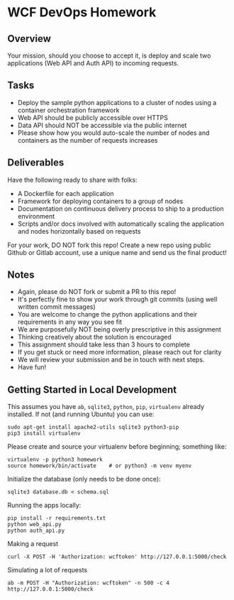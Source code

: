 # WCF DevOps Homework

## Overview
Your mission, should you choose to accept it, is deploy and scale two applications (Web API and Auth API) to incoming requests.

## Tasks

- Deploy the sample python applications to a cluster of nodes using a container orchestration framework
- Web API should be publicly accessible over HTTPS
- Data API should NOT be accessible via the public internet
- Please show how you would auto-scale the number of nodes and containers as the number of requests increases

## Deliverables

Have the following ready to share with folks:

- A Dockerfile for each application
- Framework for deploying containers to a group of nodes
- Documentation on continuous delivery process to ship to a production environment
- Scripts and/or docs involved with automatically scaling the application and nodes horizontally based on requests

For your work, DO NOT fork this repo!  Create a new repo using public Github or Gitlab account, use a unique name and send us the final product!


## Notes

- Again, please do NOT fork or submit a PR to this repo!
- It's perfectly fine to show your work through git commits (using well written commit messages)
- You are welcome to change the python applications and their requirements in any way you see fit
- We are purposefully NOT being overly prescriptive in this assignment
- Thinking creatively about the solution is encouraged
- This assignment should take less than 3 hours to complete
- If you get stuck or need more information, please reach out for clarity
- We will review your submission and be in touch with next steps.
- Have fun!

## Getting Started in Local Development

This assumes you have `ab`, `sqlite3`, `python`, `pip`, `virtualenv` already installed.  If not (and running Ubuntu) you can use:
```
sudo apt-get install apache2-utils sqlite3 python3-pip
pip3 install virtualenv 
```

Please create and source your virtualenv before beginning; something like:
```
virtualenv -p python3 homework
source homework/bin/activate    # or python3 -m venv myenv
```

Initialize the database (only needs to be done once):
```
sqlite3 database.db < schema.sql
```

Running the apps locally:
```
pip install -r requirements.txt
python web_api.py
python auth_api.py
```

Making a request
```
curl -X POST -H 'Authorization: wcftoken' http://127.0.0.1:5000/check
```

Simulating a lot of requests
```
ab -m POST -H "Authorization: wcftoken" -n 500 -c 4 http://127.0.0.1:5000/check
```